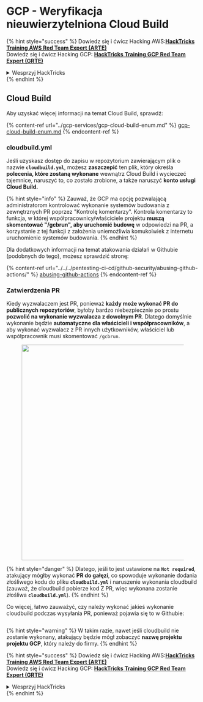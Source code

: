 # GCP - Weryfikacja nieuwierzytelniona Cloud Build

{% hint style="success" %}
Dowiedz się i ćwicz Hacking AWS:<img src="/.gitbook/assets/image.png" alt="" data-size="line">[**HackTricks Training AWS Red Team Expert (ARTE)**](https://training.hacktricks.xyz/courses/arte)<img src="/.gitbook/assets/image.png" alt="" data-size="line">\
Dowiedz się i ćwicz Hacking GCP: <img src="/.gitbook/assets/image (2).png" alt="" data-size="line">[**HackTricks Training GCP Red Team Expert (GRTE)**<img src="/.gitbook/assets/image (2).png" alt="" data-size="line">](https://training.hacktricks.xyz/courses/grte)

<details>

<summary>Wesprzyj HackTricks</summary>

* Sprawdź [**plany subskrypcyjne**](https://github.com/sponsors/carlospolop)!
* **Dołącz do** 💬 [**grupy Discord**](https://discord.gg/hRep4RUj7f) lub [**grupy telegramowej**](https://t.me/peass) lub **śledź** nas na **Twitterze** 🐦 [**@hacktricks\_live**](https://twitter.com/hacktricks\_live)**.**
* **Dziel się trikami hakerskimi, przesyłając PR-y do** [**HackTricks**](https://github.com/carlospolop/hacktricks) i [**HackTricks Cloud**](https://github.com/carlospolop/hacktricks-cloud) repozytoriów na githubie.

</details>
{% endhint %}

## Cloud Build

Aby uzyskać więcej informacji na temat Cloud Build, sprawdź:

{% content-ref url="../gcp-services/gcp-cloud-build-enum.md" %}
[gcp-cloud-build-enum.md](../gcp-services/gcp-cloud-build-enum.md)
{% endcontent-ref %}

### cloudbuild.yml

Jeśli uzyskasz dostęp do zapisu w repozytorium zawierającym plik o nazwie **`cloudbuild.yml`**, możesz **zaszczepić** ten plik, który określa **polecenia, które zostaną wykonane** wewnątrz Cloud Build i wycieczeć tajemnice, naruszyć to, co zostało zrobione, a także naruszyć **konto usługi Cloud Build.**

{% hint style="info" %}
Zauważ, że GCP ma opcję pozwalającą administratorom kontrolować wykonanie systemów budowania z zewnętrznych PR poprzez "Kontrolę komentarzy". Kontrola komentarzy to funkcja, w której współpracownicy/właściciele projektu **muszą skomentować "/gcbrun", aby uruchomić budowę** w odpowiedzi na PR, a korzystanie z tej funkcji z założenia uniemożliwia komukolwiek z internetu uruchomienie systemów budowania.
{% endhint %}

Dla dodatkowych informacji na temat atakowania działań w Githubie (podobnych do tego), możesz sprawdzić stronę:

{% content-ref url="../../../pentesting-ci-cd/github-security/abusing-github-actions/" %}
[abusing-github-actions](../../../pentesting-ci-cd/github-security/abusing-github-actions/)
{% endcontent-ref %}

### Zatwierdzenia PR

Kiedy wyzwalaczem jest PR, ponieważ **każdy może wykonać PR do publicznych repozytoriów**, byłoby bardzo niebezpiecznie po prostu **pozwolić na wykonanie wyzwalacza z dowolnym PR**. Dlatego domyślnie wykonanie będzie **automatyczne dla właścicieli i współpracowników**, a aby wykonać wyzwalacz z PR innych użytkowników, właściciel lub współpracownik musi skomentować `/gcbrun`.

<figure><img src="../../../.gitbook/assets/image (339).png" alt="" width="563"><figcaption></figcaption></figure>

{% hint style="danger" %}
Dlatego, jeśli to jest ustawione na **`Not required`**, atakujący mógłby wykonać **PR do gałęzi**, co spowoduje wykonanie dodania złośliwego kodu do pliku **`cloudbuild.yml`** i naruszenie wykonania cloudbuild (zauważ, że cloudbuild pobierze kod Z PR, więc wykonana zostanie złośliwa **`cloudbuild.yml`**).
{% endhint %}

Co więcej, łatwo zauważyć, czy należy wykonać jakieś wykonanie cloudbuild podczas wysyłania PR, ponieważ pojawia się to w Githubie:

<figure><img src="../../../.gitbook/assets/image (340).png" alt=""><figcaption></figcaption></figure>

{% hint style="warning" %}
W takim razie, nawet jeśli cloudbuild nie zostanie wykonany, atakujący będzie mógł zobaczyć **nazwę projektu projektu GCP**, który należy do firmy.
{% endhint %}

{% hint style="success" %}
Dowiedz się i ćwicz Hacking AWS:<img src="/.gitbook/assets/image.png" alt="" data-size="line">[**HackTricks Training AWS Red Team Expert (ARTE)**](https://training.hacktricks.xyz/courses/arte)<img src="/.gitbook/assets/image.png" alt="" data-size="line">\
Dowiedz się i ćwicz Hacking GCP: <img src="/.gitbook/assets/image (2).png" alt="" data-size="line">[**HackTricks Training GCP Red Team Expert (GRTE)**<img src="/.gitbook/assets/image (2).png" alt="" data-size="line">](https://training.hacktricks.xyz/courses/grte)

<details>

<summary>Wesprzyj HackTricks</summary>

* Sprawdź [**plany subskrypcyjne**](https://github.com/sponsors/carlospolop)!
* **Dołącz do** 💬 [**grupy Discord**](https://discord.gg/hRep4RUj7f) lub [**grupy telegramowej**](https://t.me/peass) lub **śledź** nas na **Twitterze** 🐦 [**@hacktricks\_live**](https://twitter.com/hacktricks\_live)**.**
* **Dziel się trikami hakerskimi, przesyłając PR-y do** [**HackTricks**](https://github.com/carlospolop/hacktricks) i [**HackTricks Cloud**](https://github.com/carlospolop/hacktricks-cloud) repozytoriów na githubie.

</details>
{% endhint %}
